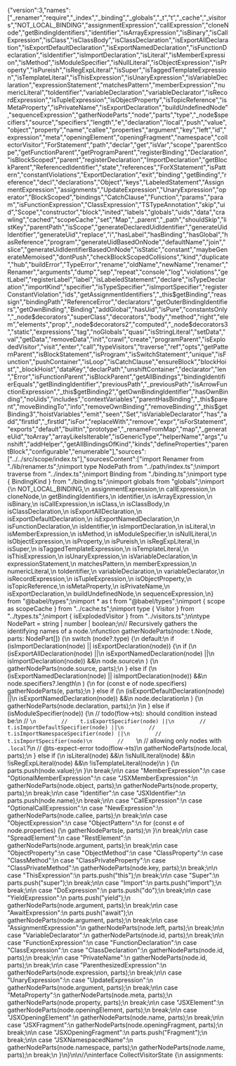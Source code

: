 {"version":3,"names":["_renamer","require","_index","_binding","_globals","_t","t","_cache","_visitors","NOT_LOCAL_BINDING","assignmentExpression","callExpression","cloneNode","getBindingIdentifiers","identifier","isArrayExpression","isBinary","isCallExpression","isClass","isClassBody","isClassDeclaration","isExportAllDeclaration","isExportDefaultDeclaration","isExportNamedDeclaration","isFunctionDeclaration","isIdentifier","isImportDeclaration","isLiteral","isMemberExpression","isMethod","isModuleSpecifier","isNullLiteral","isObjectExpression","isProperty","isPureish","isRegExpLiteral","isSuper","isTaggedTemplateExpression","isTemplateLiteral","isThisExpression","isUnaryExpression","isVariableDeclaration","expressionStatement","matchesPattern","memberExpression","numericLiteral","toIdentifier","variableDeclaration","variableDeclarator","isRecordExpression","isTupleExpression","isObjectProperty","isTopicReference","isMetaProperty","isPrivateName","isExportDeclaration","buildUndefinedNode","sequenceExpression","gatherNodeParts","node","parts","type","_node$specifiers","source","specifiers","length","e","declaration","local","push","value","object","property","name","callee","properties","argument","key","left","id","expression","meta","openingElement","openingFragment","namespace","collectorVisitor","ForStatement","path","declar","get","isVar","scope","parentScope","getFunctionParent","getProgramParent","registerBinding","Declaration","isBlockScoped","parent","registerDeclaration","ImportDeclaration","getBlockParent","ReferencedIdentifier","state","references","ForXStatement","isPattern","constantViolations","ExportDeclaration","exit","binding","getBinding","reference","decl","declarations","Object","keys","LabeledStatement","AssignmentExpression","assignments","UpdateExpression","UnaryExpression","operator","BlockScoped","bindings","CatchClause","Function","params","param","isFunctionExpression","ClassExpression","TSTypeAnnotation","skip","uid","Scope","constructor","block","inited","labels","globals","uids","data","crawling","cached","scopeCache","set","Map","_parent","_path","shouldSkip","listKey","parentPath","isScope","generateDeclaredUidIdentifier","generateUidIdentifier","generateUid","replace","i","hasLabel","hasBinding","hasGlobal","hasReference","program","generateUidBasedOnNode","defaultName","join","slice","generateUidIdentifierBasedOnNode","isStatic","constant","maybeGenerateMemoised","dontPush","checkBlockScopedCollisions","kind","duplicate","hub","buildError","TypeError","rename","oldName","newName","renamer","Renamer","arguments","dump","sep","repeat","console","log","violations","getLabel","registerLabel","label","isLabeledStatement","declare","isTypeDeclaration","importKind","specifier","isTypeSpecifier","isImportSpecifier","registerConstantViolation","ids","getAssignmentIdentifiers","_this$getBinding","reassign","bindingPath","ReferenceError","declarators","getOuterBindingIdentifiers","getOwnBinding","Binding","addGlobal","hasUid","isPure","constantsOnly","_node$decorators","superClass","decorators","body","method","right","elem","elements","prop","_node$decorators2","computed","_node$decorators3","static","expressions","tag","noGlobals","quasi","isStringLiteral","setData","val","getData","removeData","init","crawl","create","programParent","isExplodedVisitor","visit","enter","call","typeVisitors","traverse","ref","opts","getPatternParent","isBlockStatement","isProgram","isSwitchStatement","unique","isFunction","pushContainer","isLoop","isCatchClause","ensureBlock","blockHoist","_blockHoist","dataKey","declarPath","unshiftContainer","declarator","len","Error","isFunctionParent","isBlockParent","getAllBindings","bindingIdentifierEquals","getBindingIdentifier","previousPath","_previousPath","isArrowFunctionExpression","_this$getBinding2","getOwnBindingIdentifier","hasOwnBinding","noUids","includes","contextVariables","parentHasBinding","_this$parent","moveBindingTo","info","removeOwnBinding","removeBinding","_this$getBinding3","hoistVariables","emit","seen","Set","isVariableDeclarator","has","add","firstId","_firstId","isFor","replaceWith","remove","expr","isForStatement","exports","default","builtin","prototype","_renameFromMap","map","_generateUid","toArray","arrayLikeIsIterable","isGenericType","helperName","args","unshift","addHelper","getAllBindingsOfKind","kinds","defineProperties","parentBlock","configurable","enumerable"],"sources":["../../src/scope/index.ts"],"sourcesContent":["import Renamer from \"./lib/renamer.ts\";\nimport type NodePath from \"../path/index.ts\";\nimport traverse from \"../index.ts\";\nimport Binding from \"./binding.ts\";\nimport type { BindingKind } from \"./binding.ts\";\nimport globals from \"globals\";\nimport {\n  NOT_LOCAL_BINDING,\n  assignmentExpression,\n  callExpression,\n  cloneNode,\n  getBindingIdentifiers,\n  identifier,\n  isArrayExpression,\n  isBinary,\n  isCallExpression,\n  isClass,\n  isClassBody,\n  isClassDeclaration,\n  isExportAllDeclaration,\n  isExportDefaultDeclaration,\n  isExportNamedDeclaration,\n  isFunctionDeclaration,\n  isIdentifier,\n  isImportDeclaration,\n  isLiteral,\n  isMemberExpression,\n  isMethod,\n  isModuleSpecifier,\n  isNullLiteral,\n  isObjectExpression,\n  isProperty,\n  isPureish,\n  isRegExpLiteral,\n  isSuper,\n  isTaggedTemplateExpression,\n  isTemplateLiteral,\n  isThisExpression,\n  isUnaryExpression,\n  isVariableDeclaration,\n  expressionStatement,\n  matchesPattern,\n  memberExpression,\n  numericLiteral,\n  toIdentifier,\n  variableDeclaration,\n  variableDeclarator,\n  isRecordExpression,\n  isTupleExpression,\n  isObjectProperty,\n  isTopicReference,\n  isMetaProperty,\n  isPrivateName,\n  isExportDeclaration,\n  buildUndefinedNode,\n  sequenceExpression,\n} from \"@babel/types\";\nimport * as t from \"@babel/types\";\nimport { scope as scopeCache } from \"../cache.ts\";\nimport type { Visitor } from \"../types.ts\";\nimport { isExplodedVisitor } from \"../visitors.ts\";\n\ntype NodePart = string | number | boolean;\n// Recursively gathers the identifying names of a node.\nfunction gatherNodeParts(node: t.Node, parts: NodePart[]) {\n  switch (node?.type) {\n    default:\n      if (isImportDeclaration(node) || isExportDeclaration(node)) {\n        if (\n          (isExportAllDeclaration(node) ||\n            isExportNamedDeclaration(node) ||\n            isImportDeclaration(node)) &&\n          node.source\n        ) {\n          gatherNodeParts(node.source, parts);\n        } else if (\n          (isExportNamedDeclaration(node) || isImportDeclaration(node)) &&\n          node.specifiers?.length\n        ) {\n          for (const e of node.specifiers) gatherNodeParts(e, parts);\n        } else if (\n          (isExportDefaultDeclaration(node) ||\n            isExportNamedDeclaration(node)) &&\n          node.declaration\n        ) {\n          gatherNodeParts(node.declaration, parts);\n        }\n      } else if (isModuleSpecifier(node)) {\n        // todo(flow->ts): should condition instead be:\n        //    ```\n        //    t.isExportSpecifier(node) ||\n        //    t.isImportDefaultSpecifier(node) ||\n        //    t.isImportNamespaceSpecifier(node) ||\n        //    t.isImportSpecifier(node)\n        //    ```\n        //    allowing only nodes with `.local`?\n        // @ts-expect-error todo(flow->ts)\n        gatherNodeParts(node.local, parts);\n      } else if (\n        isLiteral(node) &&\n        !isNullLiteral(node) &&\n        !isRegExpLiteral(node) &&\n        !isTemplateLiteral(node)\n      ) {\n        parts.push(node.value);\n      }\n      break;\n\n    case \"MemberExpression\":\n    case \"OptionalMemberExpression\":\n    case \"JSXMemberExpression\":\n      gatherNodeParts(node.object, parts);\n      gatherNodeParts(node.property, parts);\n      break;\n\n    case \"Identifier\":\n    case \"JSXIdentifier\":\n      parts.push(node.name);\n      break;\n\n    case \"CallExpression\":\n    case \"OptionalCallExpression\":\n    case \"NewExpression\":\n      gatherNodeParts(node.callee, parts);\n      break;\n\n    case \"ObjectExpression\":\n    case \"ObjectPattern\":\n      for (const e of node.properties) {\n        gatherNodeParts(e, parts);\n      }\n      break;\n\n    case \"SpreadElement\":\n    case \"RestElement\":\n      gatherNodeParts(node.argument, parts);\n      break;\n\n    case \"ObjectProperty\":\n    case \"ObjectMethod\":\n    case \"ClassProperty\":\n    case \"ClassMethod\":\n    case \"ClassPrivateProperty\":\n    case \"ClassPrivateMethod\":\n      gatherNodeParts(node.key, parts);\n      break;\n\n    case \"ThisExpression\":\n      parts.push(\"this\");\n      break;\n\n    case \"Super\":\n      parts.push(\"super\");\n      break;\n\n    case \"Import\":\n      parts.push(\"import\");\n      break;\n\n    case \"DoExpression\":\n      parts.push(\"do\");\n      break;\n\n    case \"YieldExpression\":\n      parts.push(\"yield\");\n      gatherNodeParts(node.argument, parts);\n      break;\n\n    case \"AwaitExpression\":\n      parts.push(\"await\");\n      gatherNodeParts(node.argument, parts);\n      break;\n\n    case \"AssignmentExpression\":\n      gatherNodeParts(node.left, parts);\n      break;\n\n    case \"VariableDeclarator\":\n      gatherNodeParts(node.id, parts);\n      break;\n\n    case \"FunctionExpression\":\n    case \"FunctionDeclaration\":\n    case \"ClassExpression\":\n    case \"ClassDeclaration\":\n      gatherNodeParts(node.id, parts);\n      break;\n\n    case \"PrivateName\":\n      gatherNodeParts(node.id, parts);\n      break;\n\n    case \"ParenthesizedExpression\":\n      gatherNodeParts(node.expression, parts);\n      break;\n\n    case \"UnaryExpression\":\n    case \"UpdateExpression\":\n      gatherNodeParts(node.argument, parts);\n      break;\n\n    case \"MetaProperty\":\n      gatherNodeParts(node.meta, parts);\n      gatherNodeParts(node.property, parts);\n      break;\n\n    case \"JSXElement\":\n      gatherNodeParts(node.openingElement, parts);\n      break;\n\n    case \"JSXOpeningElement\":\n      gatherNodeParts(node.name, parts);\n      break;\n\n    case \"JSXFragment\":\n      gatherNodeParts(node.openingFragment, parts);\n      break;\n\n    case \"JSXOpeningFragment\":\n      parts.push(\"Fragment\");\n      break;\n\n    case \"JSXNamespacedName\":\n      gatherNodeParts(node.namespace, parts);\n      gatherNodeParts(node.name, parts);\n      break;\n  }\n}\n\n//\ninterface CollectVisitorState {\n  assignments: 